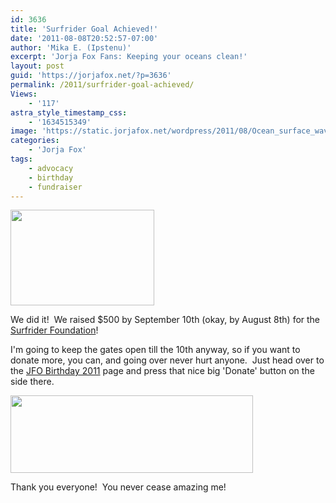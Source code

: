 ```yaml
---
id: 3636
title: 'Surfrider Goal Achieved!'
date: '2011-08-08T20:52:57-07:00'
author: 'Mika E. (Ipstenu)'
excerpt: 'Jorja Fox Fans: Keeping your oceans clean!'
layout: post
guid: 'https://jorjafox.net/?p=3636'
permalink: /2011/surfrider-goal-achieved/
Views:
    - '117'
astra_style_timestamp_css:
    - '1634515349'
image: 'https://static.jorjafox.net/wordpress/2011/08/Ocean_surface_wave.jpg'
categories:
    - 'Jorja Fox'
tags:
    - advocacy
    - birthday
    - fundraiser
---
```


<img class="aligncenter size-medium wp-image-3637" title="Ocean_surface_wave" src="//static.jorjafox.net/wordpress/2011/08/Ocean_surface_wave-230x153.jpg" alt="" width="230" height="153" />

We did it!  We raised $500 by September 10th (okay, by August 8th) for the <a href="http://www.surfrider.org/">Surfrider Foundation</a>!

I'm going to keep the gates open till the 10th anyway, so if you want to donate more, you can, and going over never hurt anyone.  Just head over to the <a href="http://www.crowdrise.com/jfo-bday2011">JFO Birthday 2011</a> page and press that nice big 'Donate' button on the side there.

<a href="http://www.crowdrise.com/jfo-bday2011"><img class="aligncenter" title="crowdrise" src="//static.jorjafox.net/wordpress/2010/11/crowdrise.jpg" alt="" width="388" height="124" /></a>

Thank you everyone!  You never cease amazing me!